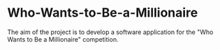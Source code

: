 # Who-Wants-to-Be-a-Millionaire
The aim of the project is to develop a software application for the "Who Wants to Be a Millionaire"  competition.

